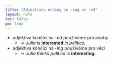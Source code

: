 ```yaml
---
title: "Adjectives ending in -ing or -ed"
layout: note
toc: false
pm: true
---
```

- adjektiva končící na _-ed_ používáme pro osoby
    - -> _Julia is_ **interested** _in politics._
- adjektiva končící na _-ing_ používáme pro věci
    - -> _Julia thinks politics is_ **interesting**.